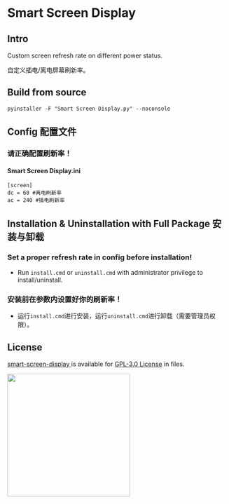 # Smart Screen Display
## Intro

Custom screen refresh rate on different power status.

自定义插电/离电屏幕刷新率。

## Build from source
```
pyinstaller -F "Smart Screen Display.py" --noconsole 
```
## Config 配置文件 
### 请正确配置刷新率！
#### Smart Screen Display.ini
```
[screen]
dc = 60 #离电刷新率
ac = 240 #插电刷新率
```
## Installation & Uninstallation with Full Package 安装与卸载

### Set a proper refresh rate in config before installation!

+ Run `install.cmd` or `uninstall.cmd` with administrator privilege to install/uninstall.

### 安装前在参数内设置好你的刷新率！

+ 运行`install.cmd`进行安装，运行`uninstall.cmd`进行卸载（需要管理员权限）。


## License

[ smart-screen-display
](https://github.com/wqy224491/smart-screen-display) is available for [GPL-3.0 License](https://github.com/wqy224491/smart-screen-display/blob/main/LICENSE) in files.

<img src="https://upload.cc/i1/2023/01/01/0nyLFI.png" width="280">
